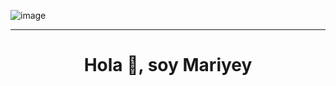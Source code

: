 

![image](https://github.com/Mariayey12/Mariayey12/assets/92681721/7d7bfefd-b32f-4d2e-8031-b793a33f7cd7)

-------------------------------------------------------------------------------------------------------------
<h1 align="center">Hola 👋, soy Mariyey</h1> 




